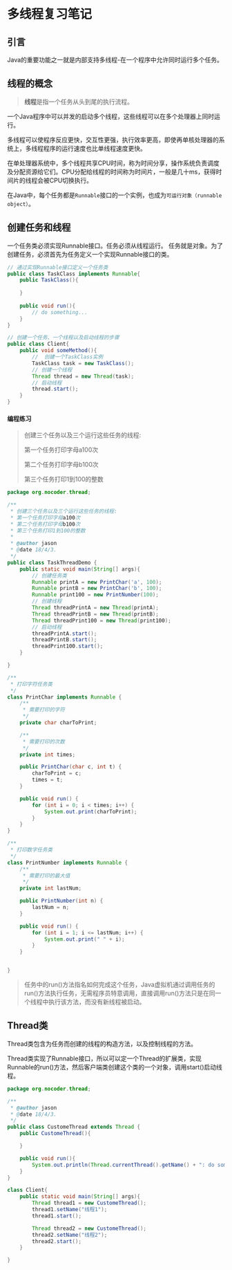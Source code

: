 # 多线程复习笔记

## 引言
Java的重要功能之一就是内部支持多线程-在一个程序中允许同时运行多个任务。

## 线程的概念
> **线程**是指一个任务从头到尾的执行流程。

一个Java程序中可以并发的启动多个线程，这些线程可以在多个处理器上同时运行。

多线程可以使程序反应更快，交互性更强，执行效率更高，即使再单核处理器的系统上，多线程程序的运行速度也比单线程速度更快。

在单处理器系统中，多个线程共享CPU时间，称为时间分享，操作系统负责调度及分配资源给它们。CPU分配给线程的时间称为时间片，一般是几十ms，获得时间片的线程会被CPU切换执行。

在Java中，每个任务都是`Runnable`接口的一个实例，也成为`可运行对象（runnable object）`。

## 创建任务和线程

一个任务类必须实现Runnable接口。任务必须从线程运行。
任务就是对象。为了创建任务，必须首先为任务定义一个实现Runnable接口的类。


```java
// 通过实现Runnable接口定义一个任务类
public class TaskClass implements Runnable{
	public TaskClass(){
	
	}
	
	public void run(){
		// do something...
	}
}
```

```java
// 创建一个任务、一个线程以及启动线程的步骤
public class Client{
	public void someMethod(){
		//  创建一个TaskClass实例
		TaskClass task = new TaskClass();
		// 创建一个线程
		Thread thread = new Thread(task);
		// 启动线程
		thread.start();
	}
}

```


#### 编程练习
> 创建三个任务以及三个运行这些任务的线程:
> 
> 第一个任务打印字母a100次
> 
> 第二个任务打印字母b100次
> 
> 第三个任务打印1到100的整数

```java
package org.nocoder.thread;

/**
 * 创建三个任务以及三个运行这些任务的线程:
 * 第一个任务打印字母a100次
 * 第二个任务打印字母b100次
 * 第三个任务打印1到100的整数
 *
 * @author jason
 * @date 18/4/3.
 */
public class TaskThreadDemo {
    public static void main(String[] args){
        // 创建任务类
        Runnable printA = new PrintChar('a', 100);
        Runnable printB = new PrintChar('b', 100);
        Runnable print100 = new PrintNumber(100);
        // 创建线程
        Thread threadPrintA = new Thread(printA);
        Thread threadPrintB = new Thread(printB);
        Thread threadPrint100 = new Thread(print100);
        // 启动线程
        threadPrintA.start();
        threadPrintB.start();
        threadPrint100.start();
    }

}

/**
 * 打印字符任务类
 */
class PrintChar implements Runnable {
    /**
     * 需要打印的字符
     */
    private char charToPrint;

    /**
     * 需要打印的次数
     */
    private int times;

    public PrintChar(char c, int t) {
        charToPrint = c;
        times = t;
    }

    public void run() {
        for (int i = 0; i < times; i++) {
            System.out.print(charToPrint);
        }
    }
}

/**
 * 打印数字任务类
 */
class PrintNumber implements Runnable {
    /**
     * 需要打印的最大值
     */
    private int lastNum;

    public PrintNumber(int n) {
        lastNum = n;
    }

    public void run() {
        for (int i = 1; i <= lastNum; i++) {
            System.out.print(" " + i);
        }
    }


}
```

> 任务中的run()方法指名如何完成这个任务，Java虚拟机通过调用任务的run()方法执行任务，无需程序员特意调用，直接调用run()方法只是在同一个线程中执行该方法，而没有新线程被启动。

## Thread类
Thread类包含为任务而创建的线程的构造方法，以及控制线程的方法。

Thread类实现了Runnable接口，所以可以定一个Thread的扩展类，实现Runnable的run()方法，然后客户端类创建这个类的一个对象，调用start()启动线程。

```java
package org.nocoder.thread;

/**
 * @author jason
 * @date 18/4/3.
 */
public class CustomeThread extends Thread {
    public CustomeThread(){

    }

    public void run(){
        System.out.println(Thread.currentThread().getName() + ": do something...");
    }
}

class Client{
    public static void main(String[] args){
        Thread thread1 = new CustomeThread();
        thread1.setName("线程1");
        thread1.start();

        Thread thread2 = new CustomeThread();
        thread2.setName("线程2");
        thread2.start();
    }

}

```

